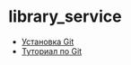 # library_service

* [Установка Git](https://github.com/2048-IT-Engineers/library_service/blob/master/docs/GIT_INSTALLATION.md)
* [Туториал по Git](https://github.com/2048-IT-Engineers/library_service/blob/master/docs/GIT_TUTORIAL.md)
